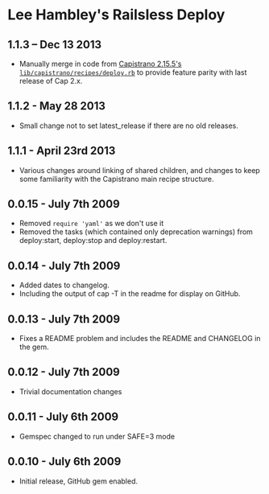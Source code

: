 # Lee Hambley's Railsless Deploy

## 1.1.3 – Dec 13 2013

* Manually merge in code from [Capistrano 2.15.5's `lib/capistrano/recipes/deploy.rb`](https://github.com/capistrano/capistrano/blob/2.15.5/lib/capistrano/recipes/deploy.rb) to provide feature parity with last release of Cap 2.x.

## 1.1.2 - May 28 2013

* Small change not to set latest_release if there are no old releases.

## 1.1.1 - April 23rd 2013

* Various changes around linking of shared children, and changes to keep some
  familiarity with the Capistrano main recipe structure.

## 0.0.15 - July 7th 2009

* Removed `require 'yaml'` as we don't use it
* Removed the tasks (which contained only deprecation warnings) from deploy:start, deploy:stop and deploy:restart.

## 0.0.14 - July 7th 2009

* Added dates to changelog.
* Including the output of cap -T in the readme for display on GitHub.

## 0.0.13 - July 7th 2009

* Fixes a README problem and includes the README and CHANGELOG in the gem.

## 0.0.12 - July 7th 2009

* Trivial documentation changes

## 0.0.11 - July 6th 2009

* Gemspec changed to run under SAFE=3 mode

## 0.0.10 - July 6th 2009

* Initial release, GitHub gem enabled.
